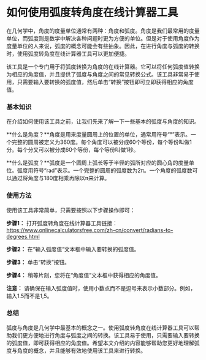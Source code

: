 如何使用弧度转角度在线计算器工具
================

在几何学中，角度的度量单位通常有两种：角度和弧度。角度是我们最常用的度量单位，而弧度则是数学中解决各种问题时更为方便的单位。但是对于使用角度作为度量单位的人来说，弧度的概念可能会有些抽象。因此，在进行角度与弧度的转换时，使用弧度转角度在线计算器工具可以更加便捷。

该工具是一个专门用于将弧度转换为角度的在线计算器。它可以将任何弧度值转换为相应的角度值，并且提供了弧度与角度之间的常见转换公式。该工具非常易于使用，只需要输入要转换的弧度值，然后单击“转换”按钮即可立即获得相应的角度值。

### 基本知识

在介绍如何使用该工具之前，让我们先来了解一下一些基本的弧度与角度的知识。

**什么是角度？**角度是用来度量圆周上的位置的单位，通常用符号“°”表示。一个完整的圆周被定义为360度。每个角度可以被分成60个等份，每个等份叫做1分。每个分又可以被分成60个等份，每个等份叫做1秒。

**什么是弧度？**弧度是一个圆周上弧长等于半径的弧所对应的圆心角的度量单位。弧度用符号“rad”表示。一个完整的圆周的弧度数为2π。一个角度的弧度数可以通过将角度与180度相乘再除以π来计算。

### 使用方法

使用该工具非常简单，只需要按照以下步骤操作即可：

**步骤1：** 打开弧度转角度在线计算器工具链接：<https://www.onlinecalculatorsfree.com/zh-cn/convert/radians-to-degrees.html>

**步骤2：** 在“输入弧度值”文本框中输入要转换的弧度值。

**步骤3：** 单击“转换”按钮。

**步骤4：** 稍等片刻，您将在“角度值”文本框中获得相应的角度值。

**注意：** 请确保在输入弧度值时，使用小数点而不是逗号来表示小数部分。例如，输入1.5而不是1,5。

### 总结

弧度与角度是几何学中最基本的概念之一。使用弧度转角度在线计算器工具可以帮助我们更方便地进行角度与弧度之间的转换。该工具易于使用，只需要输入要转换的弧度值，即可获得相应的角度值。希望本文介绍的内容能够帮助您更好地理解弧度与角度的概念，并且能够有效地使用该工具来进行转换。